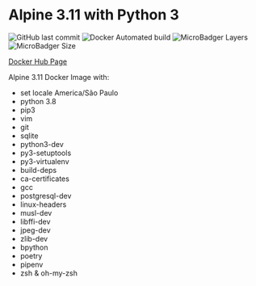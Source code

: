 # Alpine 3.11 with Python 3
![GitHub last commit](https://img.shields.io/github/last-commit/edubasilio/docker-python3-alpine3?style=plastic)
![Docker Automated build](https://img.shields.io/docker/automated/basiliocode/python3-alpine3?style=plastic)
![MicroBadger Layers](https://img.shields.io/microbadger/layers/basiliocode/python3-alpine3?style=plastic)
![MicroBadger Size](https://img.shields.io/microbadger/image-size/basiliocode/python3-alpine3?style=plastic)

[Docker Hub Page](https://hub.docker.com/repository/docker/basiliocode/python3-alpine3)

Alpine 3.11 Docker Image with:
* set locale America/São Paulo
* python 3.8
* pip3
* vim
* git
* sqlite
* python3-dev
* py3-setuptools
* py3-virtualenv
* build-deps
* ca-certificates
* gcc
* postgresql-dev
* linux-headers
* musl-dev
* libffi-dev
* jpeg-dev
* zlib-dev
* bpython
* poetry
* pipenv
* zsh & oh-my-zsh
